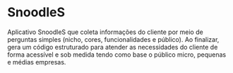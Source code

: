 # SnoodleS
Aplicativo SnoodleS que coleta informações do cliente por meio de perguntas simples (nicho, cores, funcionalidades e público). Ao finalizar, gera um código estruturado para atender as necessidades do cliente de forma acessível e sob medida tendo como base o público micro, pequenas e médias empresas.

